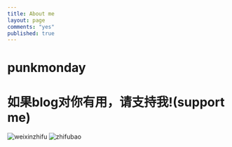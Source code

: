```yaml
---
title: About me
layout: page
comments: "yes"
published: true
---
```



# punkmonday



# 如果blog对你有用，请支持我!(support me)
![weixinzhifu]({{site.baseurl}}/about/mm_facetoface_collect_qrcode_1471760851570.png)
![zhifubao]({{site.baseurl}}/about/1471760904529.jpg)

